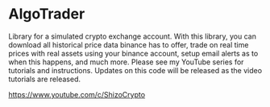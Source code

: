# AlgoTrader
Library for a simulated crypto exchange account. With this library, you can download all historical price data binance has to offer, trade on real time prices with real assets using your binance account, setup email alerts as to when this happens, and much more. Please see my YouTube series for tutorials and instructions. Updates on this code will be released as the video tutorials are released.

https://www.youtube.com/c/ShizoCrypto

